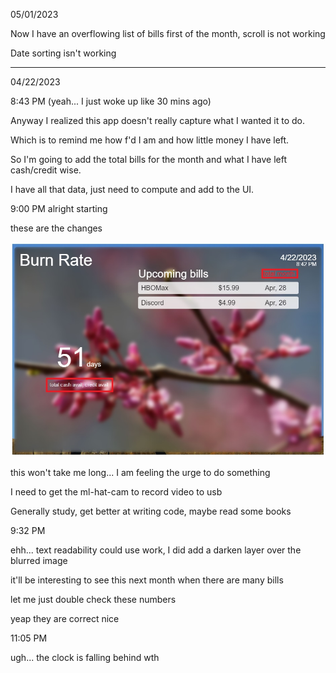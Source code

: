 05/01/2023

Now I have an overflowing list of bills first of the month, scroll is not working

Date sorting isn't working



---

04/22/2023

8:43 PM (yeah... I just woke up like 30 mins ago)

Anyway I realized this app doesn't really capture what I wanted it to do.

Which is to remind me how f'd I am and how little money I have left.

So I'm going to add the total bills for the month and what I have left cash/credit wise.

I have all that data, just need to compute and add to the UI.

9:00 PM alright starting

these are the changes

<img src="./devlog__ui-update.jpg"/>

this won't take me long... I am feeling the urge to do something

I need to get the ml-hat-cam to record video to usb

Generally study, get better at writing code, maybe read some books

9:32 PM

ehh... text readability could use work, I did add a darken layer over the blurred image

it'll be interesting to see this next month when there are many bills

let me just double check these numbers

yeap they are correct nice

11:05 PM

ugh... the clock is falling behind wth
